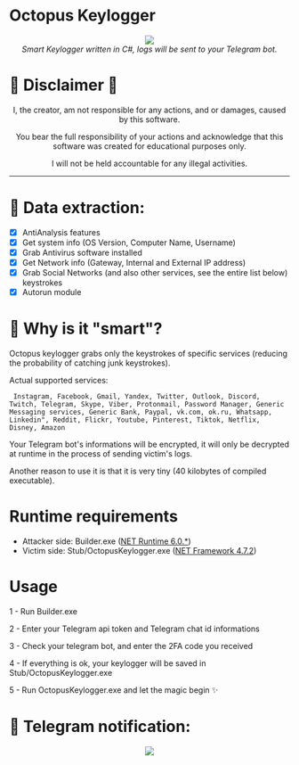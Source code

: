 # Octopus Keylogger
<p align="center">
  <img src="https://i.ibb.co/Yyv9Jjq/logo.png"> <br>
  <i>Smart Keylogger written in C#, logs will be sent to your Telegram bot.</i>
</p>



# :rotating_light: Disclaimer :rotating_light:
<p align="center">I, the creator, am not responsible for any actions, and or damages, caused by this software.</p>
<p align="center">You bear the full responsibility of your actions and acknowledge that this software was created for educational purposes only.</p>
<p align="center">I will not be held accountable for any illegal activities.</p>



***

# :octopus: Data extraction:
- [x] AntiAnalysis features
- [x] Get system info (OS Version, Computer Name, Username)
- [x] Grab Antivirus software installed
- [x] Get Network info (Gateway, Internal and External IP address)
- [X] Grab Social Networks (and also other services, see the entire list below) keystrokes 
- [x] Autorun module 

# :brain: Why is it "smart"?
Octopus keylogger grabs only the keystrokes of specific services (reducing the probability of catching junk keystrokes).

Actual supported services:

``` Instagram, Facebook, Gmail, Yandex, Twitter, Outlook, Discord, Twitch, Telegram, Skype, Viber, Protonmail, Password Manager, Generic Messaging services, Generic Bank, Paypal, vk.com, ok.ru, Whatsapp, Linkedin", Reddit, Flickr, Youtube, Pinterest, Tiktok, Netflix, Disney, Amazon```

Your Telegram bot's informations will be encrypted, it will only be decrypted at runtime in the process of sending victim's logs.

Another reason to use it is that it is very tiny (40 kilobytes of compiled executable).

 # Runtime requirements
 - Attacker side: Builder.exe ([NET Runtime 6.0.*](https://dotnet.microsoft.com/en-us/download/dotnet/6.0))
 - Victim side: Stub/OctopusKeylogger.exe ([NET Framework 4.7.2](https://dotnet.microsoft.com/en-us/download/dotnet-framework/net472))

# Usage
1 - Run Builder.exe

2 - Enter your Telegram api token and Telegram chat id informations

3 - Check your telegram bot, and enter the 2FA code you received

4 - If everything is ok, your keylogger will be saved in Stub/OctopusKeylogger.exe  

5 - Run OctopusKeylogger.exe and let the magic begin :sparkles:


# :calling: Telegram notification:
<p align="center">
  <img src="https://i.ibb.co/cY5Bmqx/telegram-Bot.jpg">
</p>
